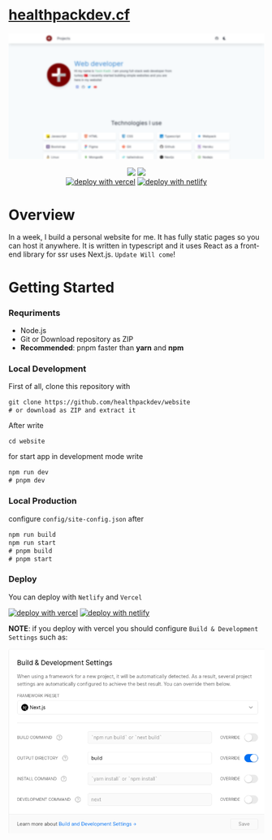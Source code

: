 # [healthpackdev.cf](https://healthpackdev.cf)

<p align="center">
  <img src=".github/preview.png" />
</p>

<p align="center">
 <img src="https://img.shields.io/github/forks/healthpackdev/website?label=Forks&logo=github&style=flat-square">
 <img src="https://img.shields.io/github/stars/healthpackdev/website?label=Stars&logo=github&style=flat-square"><br>
 <a href="https://vercel.com/new/git/external?repository-url=https://github.com/healthpackdev/website"><img alt="deploy with vercel" src="https://vercel.com/button"></a>
 <a href="https://app.netlify.com/start/deploy?repository=https://github.com/healthpackdev/website"><img alt="deploy with netlify" src="https://www.netlify.com/img/deploy/button.svg"></a>
</p>

# Overview 

In a week, I build a personal website for me. It has fully static pages so you can host it anywhere. It is written in typescript and it uses React as a front-end library for ssr uses Next.js. `Update Will come`!

# Getting Started

### Requriments

- Node.js
- Git or Download repository as ZIP
- **Recommended**: pnpm faster than **yarn** and **npm**
### Local Development

First of all, clone this repository with 
```shell
git clone https://github.com/healthpackdev/website
# or download as ZIP and extract it
```
After write
```shell
cd website
```
for start app in development mode write
```shell
npm run dev
# pnpm dev
```

### Local Production
configure `config/site-config.json` after 
```shell
npm run build
npm run start
# pnpm build
# pnpm start
```

### Deploy
You can deploy with `Netlify` and `Vercel`

 <a href="https://vercel.com/new/git/external?repository-url=https://github.com/healthpackdev/website"><img alt="deploy with vercel" src="https://vercel.com/button"></a>
 <a href="https://app.netlify.com/start/deploy?repository=https://github.com/healthpackdev/website"><img alt="deploy with netlify" src="https://www.netlify.com/img/deploy/button.svg"></a>

**NOTE**: if you deploy with vercel you should configure `Build & Development Settings` such as:

<p align="center" ><img src=".github/NOTE.png" alt="note image"></p>